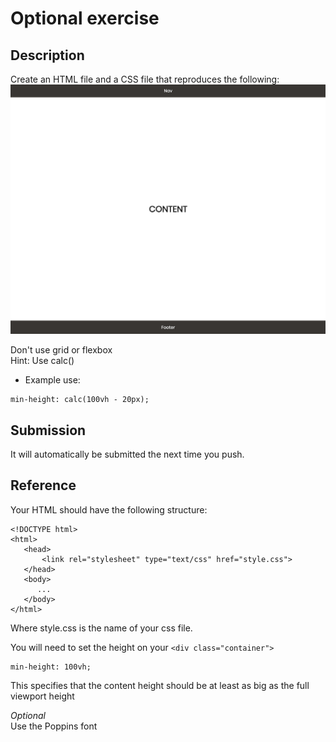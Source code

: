 # Optional exercise

## Description

Create an HTML file and a CSS file that reproduces the following:
![goal](goal.png)

Don't use grid or flexbox  
Hint: Use calc()

- Example use:

```
min-height: calc(100vh - 20px);
```

## Submission

It will automatically be submitted the next time you push.

## Reference

Your HTML should have the following structure:

```
<!DOCTYPE html>
<html>
   <head>
       <link rel="stylesheet" type="text/css" href="style.css">
   </head>
   <body>
      ...
   </body>
</html>
```

Where style.css is the name of your css file.

You will need to set the height on your `<div class="container">`

```
min-height: 100vh;
```

This specifies that the content height should be at least as big as the full viewport height

_Optional_  
Use the Poppins font
